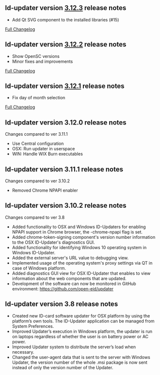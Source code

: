 Id-updater version [3.12.3](https://github.com/open-eid/updater/releases/tag/v3.12.3) release notes
--------------------------------------
- Add Qt SVG component to the installed libraries (#15)

[Full Changelog](https://github.com/open-eid/updater/compare/v3.12.2...v3.12.3)

Id-updater version [3.12.2](https://github.com/open-eid/updater/releases/tag/v3.12.2) release notes
--------------------------------------
- Show OpenSC versions
- Minor fixes and improvements

[Full Changelog](https://github.com/open-eid/updater/compare/v3.12.1...v3.12.2)

Id-updater version [3.12.1](https://github.com/open-eid/updater/releases/tag/v3.12.1) release notes
--------------------------------------
- Fix day of month selection

[Full Changelog](https://github.com/open-eid/updater/compare/v3.12.0...v3.12.1)


Id-updater version 3.12.0 release notes
--------------------------------------
Changes compared to ver 3.11.1

- Use Central configuration
- OSX: Run updater in userspace
- WIN: Handle WIX Burn executables


Id-updater version 3.11.1 release notes
--------------------------------------
Changes compared to ver 3.10.2

- Removed Chrome NPAPI enabler


Id-updater version 3.10.2 release notes
--------------------------------------
Changes compared to ver 3.8

- Added functionality to OSX and Windows ID-Updaters for enabling NPAPI support in Chrome browser, the -chrome-npapi flag is set.
- Added chrome-token-signing component's version number information to the OSX ID-Updater's diagnostics GUI.
- Added functionality for identifying Windows 10 operating system in Windows ID-Updater.
- Added the external server's URL value to debugging view.
- Implemented usage of the operating system's proxy settings via QT in case of Windows platform.
- Added diagnostics GUI view for OSX ID-Updater that enables to view information about the web components that are updated.
- Development of the software can now be monitored in GitHub environment: https://github.com/open-eid/updater


Id-updater version 3.8 release notes
--------------------------------------

- Created new ID-card software updater for OSX platform by using the platform’s own tools. The ID-Updater application can be managed from System Preferences.
- Improved Updater’s execution in Windows platform, the updater is run on laptops regardless of whether the user is on battery power or AC power. 
- Improved Updater system to distribute the server’s load when necessary. 
- Changed the user-agent data that is sent to the server with Windows Updater, the version number of the whole .msi package is now sent instead of only the version number of the Updater.
